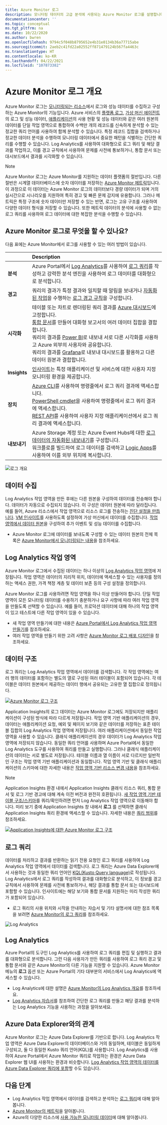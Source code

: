 ```yaml
---
title: Azure Monitor 로그
description: 모니터링 데이터의 고급 분석에 사용되는 Azure Monitor 로그를 설명합니다.
documentationcenter: ''
ms.topic: conceptual
ms.tgt_pltfrm: na
ms.date: 10/22/2020
ms.author: bwren
ms.openlocfilehash: 9794c5f048b8795652e4b31e0134b36a77715abe
ms.sourcegitcommit: 2aeb2c41fd22a02552ff871479124b567fa4463c
ms.translationtype: HT
ms.contentlocale: ko-KR
ms.lasthandoff: 04/22/2021
ms.locfileid: "107873382"
---
```

# <a name="azure-monitor-logs-overview"></a>Azure Monitor 로그 개요
Azure Monitor 로그는 [모니터링되는 리소스](../monitor-reference.md)에서 로그와 성능 데이터를 수집하고 구성하는 Azure Monitor의 기능입니다. Azure 서비스의 [플랫폼 로그](../essentials/platform-logs-overview.md), [가상 머신 에이전트](../agents/agents-overview.md)의 로그 및 성능 데이터, [애플리케이션](../app/app-insights-overview.md)의 사용 현황 및 성능 데이터와 같은 여러 원본의 데이터를 단일 작업 영역으로 통합하여 수백만 개의 레코드를 신속하게 분석할 수 있는 정교한 쿼리 언어를 사용하여 함께 분석할 수 있습니다. 특정 레코드 집합을 검색하거나 정교한 데이터 분석을 수행하여 모니터링 데이터에서 중요한 패턴을 식별하는 간단한 쿼리를 수행할 수 있습니다. Log Analytics를 사용하여 대화형으로 로그 쿼리 및 해당 결과를 작업하고, 이를 경고 규칙에서 사용하여 문제를 사전에 통보하거나, 통합 문서 또는 대시보드에서 결과를 시각화할 수 있습니다.

> [!NOTE]
> Azure Monitor 로그는 Azure Monitor를 지원하는 데이터 플랫폼의 절반입니다. 다른 절반은 시계열 데이터베이스에 숫자 데이터를 저장하는 [Azure Monitor 메트릭](../essentials/data-platform-metrics.md)입니다. 이 과정으로 이 데이터는 Azure Monitor 로그의 데이터보다 경량 데이터가 되며 거의 실시간으로 시나리오를 지원하여 특히 경고 및 빠른 문제 감지에 유용합니다. 그러나 메트릭은 특정 구조에 숫자 데이터만 저장할 수 있는 반면, 로그는 고유 구조를 사용하여 다양한 데이터 형식을 저장할 수 있습니다. 또한 메트릭 데이터의 분석에 사용할 수 없는 로그 쿼리를 사용하여 로그 데이터에 대한 복잡한 분석을 수행할 수 있습니다.


## <a name="what-can-you-do-with-azure-monitor-logs"></a>Azure Monitor 로그로 무엇을 할 수 있나요?
다음 표에는 Azure Monitor에서 로그를 사용할 수 있는 여러 방법이 있습니다.

|  | Description |
|:---|:---|
| **분석** | Azure Portal에서 [Log Analytics](./log-analytics-tutorial.md)를 사용하여 [로그 쿼리](./log-query-overview.md)를 작성하고 강력한 분석 엔진을 사용하여 로그 데이터를 대화형으로 분석합니다. |
| **경고** | 쿼리의 결과가 특정 결과와 일치할 때 알림을 보내거나 [자동화된 작업](../alerts/action-groups.md)을 수행하는 [로그 경고 규칙](../alerts/alerts-log.md)을 구성합니다. |
| **시각화** | 테이블 또는 차트로 렌더링된 쿼리 결과를 [Azure 대시보드](../../azure-portal/azure-portal-dashboards.md)에 고정합니다.<br>[통합 문서](../visualize/workbooks-overview.md)를 만들어 대화형 보고서의 여러 데이터 집합을 결합합니다. <br>쿼리의 결과를 [Power BI](../visualize/powerbi.md)로 내보내 서로 다른 시각화를 사용하고 Azure 외부의 사용자와 공유합니다.<br>쿼리의 결과를 [Grafana](../visualize/grafana-plugin.md)로 내보내 대시보드를 활용하고 다른 데이터 원본과 결합합니다.|
| **Insights** | [인사이트](../monitor-reference.md#insights-and-core-solutions)는 특정 애플리케이션 및 서비스에 대한 사용자 지정 모니터링 환경을 제공합니다.  |
| **장치** | [Azure CLI](/cli/azure/monitor/log-analytics)를 사용하여 명령줄에서 로그 쿼리 결과에 액세스합니다.<br>[PowerShell cmdlet](/powershell/module/az.operationalinsights)을 사용하여 명령줄에서 로그 쿼리 결과에 액세스합니다.<br>[REST API](https://dev.loganalytics.io/)를 사용하여 사용자 지정 애플리케이션에서 로그 쿼리 결과에 액세스합니다. |
| **내보내기** | Azure Storage 계정 또는 Azure Event Hubs에 대한 [로그 데이터의 자동화된 내보내기](./logs-data-export.md)를 구성합니다.<br>워크플로를 빌드하여 로그 데이터를 검색하고 [Logic Apps](./logicapp-flow-connector.md)를 사용하여 이를 외부 위치에 복사합니다. |

![로그 개요](media/data-platform-logs/logs-overview.png)


## <a name="data-collection"></a>데이터 수집
Log Analytics 작업 영역을 만든 후에는 다른 원본을 구성하여 데이터를 전송해야 합니다. 데이터가 자동으로 수집되지 않습니다. 이 구성은 데이터 원본에 따라 달라집니다. 예를 들어, Azure 리소스에서 작업 영역으로 리소스 로그를 전송하는 [진단 설정을 만듭니다](../essentials/diagnostic-settings.md). [VM 인사이트](../vm/vminsights-enable-overview.md)를 사용하도록 설정하여 가상 머신에서 데이터를 수집합니다. [작업 영역에서 데이터 원본](../agents/data-sources.md)을 구성하여 추가 이벤트 및 성능 데이터를 수집합니다.

- Azure Monitor 로그에 데이터를 보내도록 구성할 수 있는 데이터 원본의 전체 목록은 [Azure Monitor에서 모니터링되는 내용](../monitor-reference.md)을 참조하세요.


## <a name="log-analytics-workspaces"></a>Log Analytics 작업 영역
Azure Monitor 로그에서 수집된 데이터는 하나 이상의 [Log Analytics 작업 영역](./design-logs-deployment.md)에 저장됩니다. 작업 영역은 데이터의 지리적 위치, 데이터에 액세스할 수 있는 사용자를 정의하는 액세스 권한, 가격 책정 계층 및 데이터 보존 등의 구성 설정을 정의합니다.  

Azure Monitor 로그를 사용하려면 작업 영역을 하나 이상 만들어야 합니다. 단일 작업 영역이 모든 모니터링 데이터를 수용하기 충분하거나 요구 사항에 따라 여러 작업 영역을 만들도록 선택할 수 있습니다. 예를 들어, 프로덕션 데이터에 대해 하나의 작업 영역이 있고 테스트에 다른 작업 영역이 있을 수 있습니다. 

- 새 작업 영역 만들기에 대한 내용은 [Azure Portal에서 Log Analytics 작업 영역 만들기](./quick-create-workspace.md)를 참조하세요.
- 여러 작업 영역을 만들기 위한 고려 사항은 [Azure Monitor 로그 배포 디자인](design-logs-deployment.md)을 참조하세요.

## <a name="data-structure"></a>데이터 구조
로그 쿼리는 Log Analytics 작업 영역에서 데이터를 검색합니다. 각 작업 영역에는 여러 행의 데이터를 포함하는 별도의 열로 구성된 여러 테이블이 포함되어 있습니다. 각 테이블은 데이터 원본에서 제공하는 데이터 행에서 공유되는 고유한 열 집합으로 정의됩니다. 

[![Azure Monitor 로그 구조](media/data-platform-logs/logs-structure.png)](media/data-platform-logs/logs-structure.png#lightbox)


Application Insights의 로그 데이터는 Azure Monitor 로그에도 저장되지만 애플리케이션이 구성된 방식에 따라 다르게 저장됩니다. 작업 영역 기반 애플리케이션의 경우, 데이터는 애플리케이션 요청, 예외 및 페이지 보기와 같은 데이터를 저장하는 표준 테이블 집합의 Log Analytics 작업 영역에 저장됩니다. 여러 애플리케이션에서 동일한 작업 영역을 사용할 수 있습니다. 클래식 애플리케이션의 경우 데이터가 Log Analytics 작업 영역에 저장되지 않습니다. 동일한 쿼리 언어를 사용하며 Azure Portal에서 동일한 Log Analytics 도구를 사용하여 쿼리를 만들고 실행합니다. 그러나 클래식 애플리케이션의 데이터는 서로 별도로 저장됩니다. 테이블 이름과 열 이름이 서로 다르지만 일반적인 구조는 작업 영역 기반 애플리케이션과 동일합니다. 작업 영역 기반 및 클래식 애플리케이션의 스키마에 대한 자세한 내용은 [작업 영역 기반 리소스 변경 내용](../app/apm-tables.md)을 참조하세요.


> [!NOTE]
> Application Insights 환경 내에서 Application Insights 클래식 리소스 쿼리, 통합 문서 및 로그 기반 경고에 대해 계속 이전 버전과 완전히 호환됩니다. [새 작업 영역 기반 테이블 구조/스키마](../app/apm-tables.md)를 쿼리/확인하려면 먼저 Log Analytics 작업 영역으로 이동해야 합니다. 미리 보기 중에 Application Insights 창 내에서 **로그** 를 선택하면 클래식 Application Insights 쿼리 환경에 액세스할 수 있습니다. 자세한 내용은 [쿼리 범위](./scope.md)를 참조하세요.


[![Application Insights에 대한 Azure Monitor 로그 구조](media/data-platform-logs/logs-structure-ai.png)](media/data-platform-logs/logs-structure-ai.png#lightbox)


## <a name="log-queries"></a>로그 쿼리
데이터를 처리하고 결과를 반환하는 읽기 전용 요청인 로그 쿼리를 사용하여 Log Analytics 작업 영역에서 데이터를 검색합니다. 로그 쿼리는 Azure Data Explorer에서 사용하는 것과 동일한 쿼리 언어인 [KQL(Kusto Query language)](/azure/data-explorer/kusto/query/)로 작성됩니다. Log Analytics에서 로그 쿼리를 작성하여 결과를 대화형으로 분석하고, 이 정보를 경고 규칙에서 사용하여 문제를 사전에 통보하거나, 해당 결과를 통합 문서 또는 대시보드에 포함할 수 있습니다. 인사이트에는 해당 보기와 통합 문서를 지원하는 미리 작성한 쿼리가 포함되어 있습니다.

- 로그 쿼리의 사용 위치와 시작을 안내하는 자습서 및 기타 설명서에 대한 참조 목록을 보려면 [Azure Monitor의 로그 쿼리](./log-query-overview.md)를 참조하세요.

![Log Analytics](media/data-platform-logs/log-analytics.png)

## <a name="log-analytics"></a>Log Analytics
Azure Portal의 도구인 Log Analytics를 사용하여 로그 쿼리를 편집 및 실행하고 결과를 대화형으로 분석합니다. 그런 다음 사용자가 만든 쿼리를 사용하여 로그 쿼리 경고 및 통합 문서와 같은 Azure Monitor의 다른 기능을 지원할 수 있습니다. Azure Monitor 메뉴의 **로그** 옵션 또는 Azure Portal의 기타 대부분의 서비스에서 Log Analytics에 액세스할 수 있습니다.

- Log Analytics에 대한 설명은 [Azure Monitor의 Log Analytics 개요](./log-analytics-overview.md)를 참조하세요. 
- [Log Analytics 자습서](./log-analytics-tutorial.md)를 참조하여 간단한 로그 쿼리를 만들고 해당 결과를 분석하는 Log Analytics 기능을 사용하는 과정을 알아보세요.



## <a name="relationship-to-azure-data-explorer"></a>Azure Data Explorer와의 관계
Azure Monitor 로그는 Azure Data Explorer를 기반으로 합니다. Log Analytics 작업 영역은 Azure Data Explorer의 데이터베이스와 거의 동일하며, 테이블은 동일하게 구성되고, 둘 다 동일한 Kusto 쿼리 언어(KQL)를 사용합니다. Log Analytics를 사용하여 Azure Portal에서 Azure Monitor 쿼리로 작업하는 환경은 Azure Data Explorer 웹 UI를 사용하는 환경과 비슷합니다. [Log Analytics 작업 영역의 데이터를 Azure Data Explorer 쿼리에 포함](/azure/data-explorer/query-monitor-data)할 수도 있습니다. 


## <a name="next-steps"></a>다음 단계

- Log Analytics 작업 영역에서 데이터를 검색하고 분석하는 [로그 쿼리](./log-query-overview.md)에 대해 알아봅니다.
- [Azure Monitor의 메트릭](../essentials/data-platform-metrics.md)을 알아봅니다.
- Azure의 다양한 리소스에 [사용 가능한 모니터링 데이터](../agents/data-sources.md)에 대해 알아봅니다.